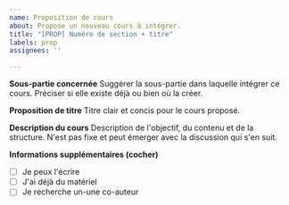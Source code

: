 ```yaml
---
name: Proposition de cours
about: Propose un nouveau cours à intégrer.
title: "[PROP] Numéro de section + titre"
labels: prop
assignees: ''

---
```


**Sous-partie concernée**
Suggérer la sous-partie dans laquelle intégrer ce cours. Préciser si elle existe déjà ou bien où la créer.

**Proposition de titre**
Titre clair et concis pour le cours proposé.

**Description du cours**
Description de l'objectif, du contenu et de la structure. N'est pas fixe et peut émerger avec la discussion qui s'en suit.

**Informations supplémentaires (cocher)**
- [ ] Je peux l'écrire
- [ ] J'ai déjà du matériel
- [ ] Je recherche un-une co-auteur
